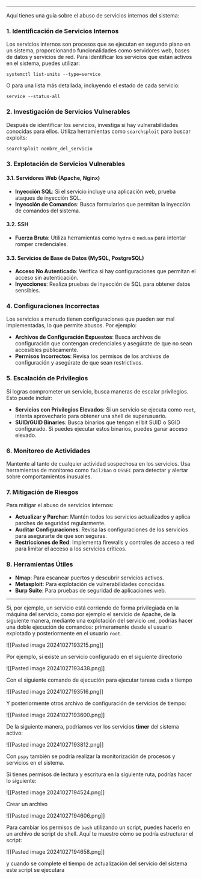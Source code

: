 
---------

Aquí tienes una guía sobre el abuso de servicios internos del sistema:

### 1. **Identificación de Servicios Internos**

Los servicios internos son procesos que se ejecutan en segundo plano en un sistema, proporcionando funcionalidades como servidores web, bases de datos y servicios de red. Para identificar los servicios que están activos en el sistema, puedes utilizar:


`systemctl list-units --type=service`

O para una lista más detallada, incluyendo el estado de cada servicio:



`service --status-all`

### 2. **Investigación de Servicios Vulnerables**

Después de identificar los servicios, investiga si hay vulnerabilidades conocidas para ellos. Utiliza herramientas como `searchsploit` para buscar exploits:



`searchsploit nombre_del_servicio`

### 3. **Explotación de Servicios Vulnerables**

#### 3.1. **Servidores Web (Apache, Nginx)**

- **Inyección SQL**: Si el servicio incluye una aplicación web, prueba ataques de inyección SQL.
- **Inyección de Comandos**: Busca formularios que permitan la inyección de comandos del sistema.

#### 3.2. **SSH**

- **Fuerza Bruta**: Utiliza herramientas como `hydra` o `medusa` para intentar romper credenciales.

#### 3.3. **Servicios de Base de Datos (MySQL, PostgreSQL)**

- **Acceso No Autenticado**: Verifica si hay configuraciones que permitan el acceso sin autenticación.
- **Inyecciones**: Realiza pruebas de inyección de SQL para obtener datos sensibles.

### 4. **Configuraciones Incorrectas**

Los servicios a menudo tienen configuraciones que pueden ser mal implementadas, lo que permite abusos. Por ejemplo:

- **Archivos de Configuración Expuestos**: Busca archivos de configuración que contengan credenciales y asegúrate de que no sean accesibles públicamente.
- **Permisos Incorrectos**: Revisa los permisos de los archivos de configuración y asegúrate de que sean restrictivos.

### 5. **Escalación de Privilegios**

Si logras comprometer un servicio, busca maneras de escalar privilegios. Esto puede incluir:

- **Servicios con Privilegios Elevados**: Si un servicio se ejecuta como `root`, intenta aprovecharlo para obtener una shell de superusuario.
- **SUID/GUID Binaries**: Busca binarios que tengan el bit SUID o SGID configurado. Si puedes ejecutar estos binarios, puedes ganar acceso elevado.

### 6. **Monitoreo de Actividades**

Mantente al tanto de cualquier actividad sospechosa en los servicios. Usa herramientas de monitoreo como `fail2ban` o `OSSEC` para detectar y alertar sobre comportamientos inusuales.

### 7. **Mitigación de Riesgos**

Para mitigar el abuso de servicios internos:

- **Actualizar y Parchar**: Mantén todos los servicios actualizados y aplica parches de seguridad regularmente.
- **Auditar Configuraciones**: Revisa las configuraciones de los servicios para asegurarte de que son seguras.
- **Restricciones de Red**: Implementa firewalls y controles de acceso a red para limitar el acceso a los servicios críticos.

### 8. **Herramientas Útiles**

- **Nmap**: Para escanear puertos y descubrir servicios activos.
- **Metasploit**: Para explotación de vulnerabilidades conocidas.
- **Burp Suite**: Para pruebas de seguridad de aplicaciones web.

--------

Si, por ejemplo, un servicio está corriendo de forma privilegiada en la máquina del servicio, como por ejemplo el servicio de Apache, de la siguiente manera, mediante una explotación del servicio `cmd`, podrías hacer una doble ejecución de comandos: primeramente desde el usuario explotado y posteriormente en el usuario `root`.

![[Pasted image 20241027193215.png]]

Por ejemplo, si existe un servicio configurado en el siguiente directorio

![[Pasted image 20241027193438.png]]

Con el siguiente comando de ejecución para ejecutar tareas cada x tiempo 

![[Pasted image 20241027193516.png]]

Y posteriormente otros archivo de configuración de servicios de tiempo:

![[Pasted image 20241027193600.png]]

De la siguiente manera, podríamos ver los servicios **timer** del sistema activo:

![[Pasted image 20241027193812.png]]

Con `pspy` también se podría realizar la monitorización de procesos y servicios en el sistema.

Si tienes permisos de lectura y escritura en la siguiente ruta, podrías hacer lo siguiente:

![[Pasted image 20241027194524.png]]

Crear un archivo 

![[Pasted image 20241027194606.png]]

Para cambiar los permisos de `bash` utilizando un script, puedes hacerlo en un archivo de script de shell. Aquí te muestro cómo se podría estructurar el script:

![[Pasted image 20241027194658.png]]

y cuando se complete el tiempo de actualización del servicio del sistema este script se ejecutara 

